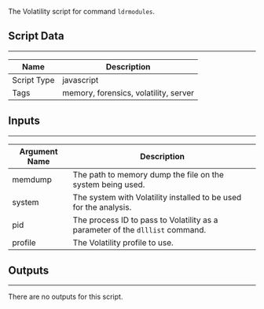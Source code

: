 The Volatility script for command `ldrmodules`.  

## Script Data

---

| **Name** | **Description** |
| --- | --- |
| Script Type | javascript |
| Tags | memory, forensics, volatility, server |


## Inputs

---

| **Argument Name** | **Description** |
| --- | --- |
| memdump | The path to memory dump the file on the system being used. |
| system | The system with Volatility installed to be used for the analysis. |
| pid | The process ID to pass to Volatility as a parameter of the `dlllist` command. |
| profile | The Volatility profile to use. |

## Outputs

---
There are no outputs for this script.
